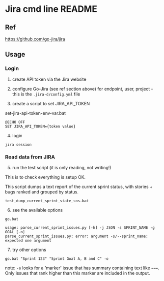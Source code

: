 # Jira cmd line README

## Ref

https://github.com/go-jira/jira

## Usage

### Login

1. create API token via the Jira website

2. configure Go-Jira (see ref section above) for endpoint, user, project - this is the `.jira-d/config.yml` file

3. create a script to set JIRA_API_TOKEN

set-jira-api-token-env-var.bat
```
@ECHO OFF
SET JIRA_API_TOKEN={token value}
```

4. login

`jira session`

### Read data from JIRA

5. run the test script (it is only reading, not writing!)

This is to check everything is setup OK.

This script dumps a text report of the current sprint status, with stories + bugs ranked and grouped by status.

`test_dump_current_sprint_state_sos.bat`

6. see the available options

`go.bat`

```
usage: parse_current_sprint_issues.py [-h] -j JSON -s SPRINT_NAME -g GOAL [-o]
parse_current_sprint_issues.py: error: argument -s/--sprint_name: expected one argument
```

7. try other options

`go.bat "Sprint 123" "Sprint Goal A, B and C" -o`

note: `-o` looks for a 'marker' issue that has summary containing text like `===`. Only issues that rank higher than this marker are included in the output.
